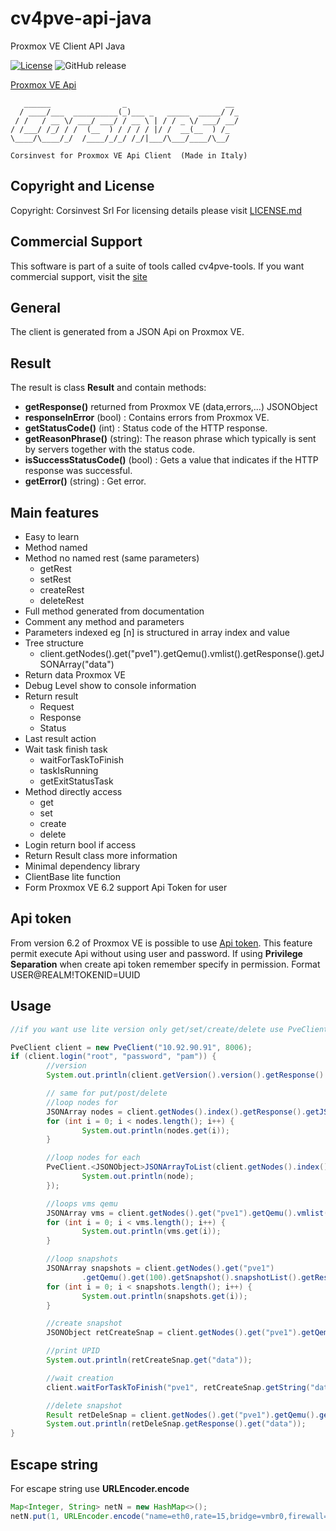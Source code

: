 # cv4pve-api-java

Proxmox VE Client API Java

[![License](https://img.shields.io/github/license/Corsinvest/cv4pve-api-java.svg)](LICENSE.md) ![GitHub release](https://img.shields.io/github/release/Corsinvest/cv4pve-api-java.svg)

[Proxmox VE Api](https://pve.proxmox.com/pve-docs/api-viewer/)

```text
   ______                _                      __
  / ____/___  __________(_)___ _   _____  _____/ /_
 / /   / __ \/ ___/ ___/ / __ \ | / / _ \/ ___/ __/
/ /___/ /_/ / /  (__  ) / / / / |/ /  __(__  ) /_
\____/\____/_/  /____/_/_/ /_/|___/\___/____/\__/

Corsinvest for Proxmox VE Api Client  (Made in Italy)
```

## Copyright and License

Copyright: Corsinvest Srl
For licensing details please visit [LICENSE.md](LICENSE.md)

## Commercial Support

This software is part of a suite of tools called cv4pve-tools. If you want commercial support, visit the [site](https://www.cv4pve-tools.com)

## General

The client is generated from a JSON Api on Proxmox VE.

## Result

The result is class **Result** and contain methods:

* **getResponse()** returned from Proxmox VE (data,errors,...) JSONObject
* **responseInError** (bool) : Contains errors from Proxmox VE.
* **getStatusCode()** (int) : Status code of the HTTP response.
* **getReasonPhrase()** (string): The reason phrase which typically is sent by servers together with the status code.
* **isSuccessStatusCode()** (bool) : Gets a value that indicates if the HTTP response was successful.
* **getError()** (string) : Get error.

## Main features

* Easy to learn
* Method named
* Method no named rest (same parameters)
  * getRest
  * setRest
  * createRest
  * deleteRest
* Full method generated from documentation
* Comment any method and parameters
* Parameters indexed eg [n] is structured in array index and value
* Tree structure
  * client.getNodes().get("pve1").getQemu().vmlist().getResponse().getJSONArray("data")
* Return data Proxmox VE
* Debug Level show to console information
* Return result
  * Request
  * Response
  * Status
* Last result action
* Wait task finish task
  * waitForTaskToFinish
  * taskIsRunning
  * getExitStatusTask
* Method directly access
  * get
  * set
  * create
  * delete
* Login return bool if access
* Return Result class more information
* Minimal dependency library
* ClientBase lite function
* Form Proxmox VE 6.2 support Api Token for user

## Api token

From version 6.2 of Proxmox VE is possible to use [Api token](https://pve.proxmox.com/pve-docs/pveum-plain.html).
This feature permit execute Api without using user and password.
If using **Privilege Separation** when create api token remember specify in permission.
Format USER@REALM!TOKENID=UUID

## Usage

```java
//if you want use lite version only get/set/create/delete use PveClientBase

PveClient client = new PveClient("10.92.90.91", 8006);
if (client.login("root", "password", "pam")) {
        //version
        System.out.println(client.getVersion().version().getResponse().get("data"));

        // same for put/post/delete
        //loop nodes for
        JSONArray nodes = client.getNodes().index().getResponse().getJSONArray("data");
        for (int i = 0; i < nodes.length(); i++) {
                System.out.println(nodes.get(i));
        }

        //loop nodes for each
        PveClient.<JSONObject>JSONArrayToList(client.getNodes().index().getResponse().getJSONArray("data")).forEach((node) -> {
                System.out.println(node);
        });

        //loops vms qemu
        JSONArray vms = client.getNodes().get("pve1").getQemu().vmlist().getResponse().getJSONArray("data");
        for (int i = 0; i < vms.length(); i++) {
                System.out.println(vms.get(i));
        }

        //loop snapshots
        JSONArray snapshots = client.getNodes().get("pve1")
                .getQemu().get(100).getSnapshot().snapshotList().getResponse().getJSONArray("data");
        for (int i = 0; i < snapshots.length(); i++) {
                System.out.println(snapshots.get(i));
        }

        //create snapshot
        JSONObject retCreateSnap = client.getNodes().get("pve1").getQemu().get(100).getSnapshot().snapshot("pippo").getResponse();

        //print UPID
        System.out.println(retCreateSnap.get("data"));

        //wait creation
        client.waitForTaskToFinish("pve1", retCreateSnap.getString("data"), 500, 10000);

        //delete snapshot
        Result retDeleSnap = client.getNodes().get("pve1").getQemu().get(100).getSnapshot().get("pippo").delsnapshot();
        System.out.println(retDeleSnap.getResponse().get("data"));
}
```

## Escape string

For escape string use **URLEncoder.encode**

```java
Map<Integer, String> netN = new HashMap<>();
netN.put(1, URLEncoder.encode("name=eth0,rate=15,bridge=vmbr0,firewall=1,gw=xx.xx.xx.xx,ip=xx.xx.xx.xx/24,hwaddr=02:00:be:0f:f2:63",StandardCharsets.UTF_8));
```
